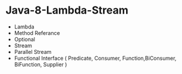 # Java-8-Lambda-Stream

- Lambda
- Method Referance 
- Optional
- Stream
- Parallel Stream
- Functional Interface  ( Predicate, Consumer, Function,BiConsumer, BiFunction, Supplier )
